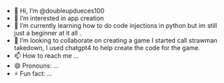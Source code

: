 - 👋 Hi, I’m @doubleupdueces100
- 👀 I’m interested in app creation 
- 🌱 I’m currently learning how to do code injections in python but im still just a beginner at it all .
- 💞️ I’m looking to collaborate on creating a game I started call strawman takedown, I used chatgpt4 to help create the code for the game.
- 📫 How to reach me ...
- 😄 Pronouns: ...
- ⚡ Fun fact: ...

<!---
doubleupdueces100/doubleupdueces100 is a ✨ special ✨ repository because its `README.md` (this file) appears on your GitHub profile.
You can click the Preview link to take a look at your changes.
--->
